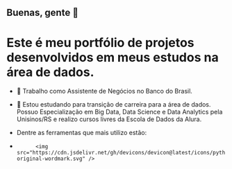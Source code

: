 ## Buenas, gente 👋

# Este é meu portfólio de projetos desenvolvidos em meus estudos na área de dados.

- 🔭 Trabalho como Assistente de Negócios no Banco do Brasil.
- 🌱 Estou estudando para transição de carreira para a área de dados. Possuo Especialização em Big Data, Data Science e Data Analytics pela Unisinos/RS e realizo cursos livres da Escola de Dados da Alura.

- Dentre as ferramentas que mais utilizo estão:

-
            <img src="https://cdn.jsdelivr.net/gh/devicons/devicon@latest/icons/python/python-original-wordmark.svg" />
          
